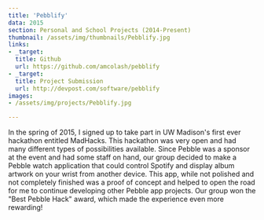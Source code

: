 ```yaml
---
title: 'Pebblify'
data: 2015
section: Personal and School Projects (2014-Present)
thumbnail: /assets/img/thumbnails/Pebblify.jpg
links:
- _target:
  title: Github
  url: https://github.com/amcolash/pebblify
- _target:
  title: Project Submission
  url: http://devpost.com/software/pebblify
images:
- /assets/img/projects/Pebblify.jpg

---
```


In the spring of 2015, I signed up to take part in UW Madison's first ever hackathon entitled MadHacks. This hackathon was very open and had many different types of possibilities available. Since Pebble was a sponsor at the event and had some staff on hand, our group decided to make a Pebble watch application that could control Spotify and display album artwork on your wrist from another device. This app, while not polished and not completely finished was a proof of concept and helped to open the road for me to continue developing other Pebble app projects. Our group won the "Best Pebble Hack" award, which made the experience even more rewarding!